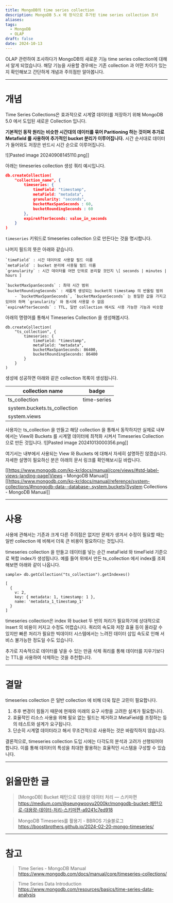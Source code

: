 ```yaml
---
title: MongoDB의 time series collection
description: MongoDB 5.x 에 정식으로 추가된 time series collection 조사
aliases: 
tags:
  - MongoDB
  - OLAP
draft: false
date: 2024-10-13
---
```

OLAP 관련하여 조사하다가 MongoDB의 새로운 기능 time series collection에 대해서 알게 되었습니다. 해당 기능을 사용할 경우에는 기존 collection 과 어떤 차이가 있는지 확인해보고 간단하게 개념과 주의점만 알아봅니다. 

---
# 개념

Time Series Collections은 효과적으로 시계열 데이터를 저장하기 위해  MongoDB 5.0 에서 도입된 새로운 Collection 입니다. 

**기본적인 동작 원리는 비슷한 시간대의 데이터를 묶어 Paritioning 하는 것이며 추가로 Metafield 를 사용하여 추가적인 bucket 분리가 이루어집니다.** 시간 순서대로 데이터가 들어와도 저장은 반드시 시간 순으로 이루어집니다. 

![[Pasted image 20240908145110.png]]


아래는 timeseries collection 생성 쿼리 예시입니다.
``` json
db.createCollection( 
	"collection_name", {
		timeseries: {
			timeField: "timestamp",
			metaField: "metadata",
			granularity: "seconds",
			bucketMaxSpanSeconds : 60,
			bucketRoundingSeconds : 60
		},
		expireAfterSeconds: value_in_seconds 
	} 
)
```

`timeseries` 키워드로 timeseries collection 으로 만든다는 것을 명시합니다.

나머지 필드의 뜻은 아래와 같습니다.  

```
`timeField` : 시간 데이터로 사용할 필드 이름
`metaField` : bucket 분리에 사용될 필드 이름 
`granularity` : 시간 데이터를 어떤 단위로 분리할 것인지 \[ seconds | minutes | hours ] 

`bucketMaxSpanSeconds` : 최대 시간 범위 
`bucketRoundingSeconds` : 새롭게 생성되는 bucket의 timestamp 의 반올림 범위
	- `bucketMaxSpanSeconds`, `bucketMaxSpanSeconds` 는 동일한 값을 가지고 있어야 하며 `granularity` 와 동시에 사용할 수 없음
`expireAfterSeconds` : TTL, 일반 collection 에서도 사용 가능한 기능과 비슷함
```


아래의 명령어를 통해서 Timeseries Collection 을  생성해봅시다.

```mongodb
db.createCollection(
	"ts_collection", {
		timeseries: {
			timeField: "timestamp",
			metaField: "metadata",
			bucketMaxSpanSeconds: 86400,
			bucketRoundingSeconds: 86400 
		} 
	} 
)
```

생성에 성공하면 아래와 같은 collection 목록이 생성됩니다.

| collection name              | badge       |
| ---------------------------- | ----------- |
| ts_collection                | time-series |
| system.buckets.ts_collection |             |
| system.views                 |             |

사용자는 ts_collection 을 만들고 해당 collection 을  통해서 동작하지만 실제로 내부에서는 View와 Buckets 를  시계열 데이터에 최적화 시켜서 Timeseries Collection 으로 만든 것입니다. 
![[Pasted image 20241013000356.png]]


여기서는 내부에서 사용되는 View 와 Buckets 에 대해서 자세히 설명하진 않겠습니다. 
자세한 설명이 필요하신 분은 아래의 문서 링크를 확인해보시길 바랍니다.

[[https://www.mongodb.com/ko-kr/docs/manual/core/views/#std-label-views-landing-page|Views - MongoDB Manual]]
[[https://www.mongodb.com/ko-kr/docs/manual/reference/system-collections/#mongodb-data--database-.system.buckets|System Collections - MongoDB Manual]]

---
# 사용

사용에 관해서는 기존과 크게 다른 주의점은 없지만 문제가 생겨서 수정이 필요할 때는 일반 collection 에 비해서 더욱 큰 비용이 필요하다는 것입니다. 

timeseries collection 을 만들고 데이터를 넣는 순간 metaField 와 timeField 기준으로 복합 index가 생성됩니다.  예를 들어 위에서 만든 ts_collection 에서 index를 조회해보면 아래와 같이 나옵니다. 

```mongodb
sample> db.getCollection("ts_collection").getIndexes()

[
  {
    v: 2,
    key: { metadata: 1, timestamp: 1 },
    name: 'metadata_1_timestamp_1'
  }
]
```

timeseries collection은  index 와 bucket 두 번의 처리가 필요하기에 상대적으로 Insert 의 비용이 커지고 수정도 어렵습니다. 쿼리의 속도와 저장 효율 등이 올라갈 수 있지만 빠른 처리가 필요한 빅데이터 시스템에서는 느려진 데이터 삽입 속도로 인해 서비스 불가능한 정도일 수도 있습니다. 

추가로 지속적으로 데이터를 넣을 수 있는 만큼 삭제 쿼리를 통해 데이터를 지우기보다는 TTL을 사용하여 삭제하는 것을 추천합니다. 

---
# 결말

timeseries collection 은 일반 collection 에 비해 더욱 많은 고민이 필요합니다.

1. 추후 변경이 힘들기 때문에 현재와 미래의 요구 사항을 고려한 설계가 필요합니다.
2. 효율적인 리소스 사용을 위해 필요 없는 필드는 제거하고 MetaField를 조정하는 등의 테스트와 설계가 요구됩니다.
3. 단순히 시계열 데이터라고 해서 무조건적으로 사용하는 것은 바람직하지 않습니다.

결론적으로, timeseries collection 도입 시에는 다각도의 분석과 고려가 선행되어야 합니다. 이를 통해 데이터의 특성을 최대한 활용하는 효율적인 시스템을 구성할 수 있습니다.


---
# 읽을만한 글

> \[MongoDB] Bucket 패턴으로 대용량 데이터 처리 — 스키마편
>https://medium.com/@seungwooyu2000kr/mongodb-bucket-패턴으로-대용량-데이터-처리-스키마편-a9241c7ed918

> MongoDB Timeseries를 활용기 - BBROS 기술블로그
> https://boostbrothers.github.io/2024-02-20-mongo-timeseries/

---
# 참고

>Time Series - MongoDB Manual
>https://www.mongodb.com/docs/manual/core/timeseries-collections/

> Time Series Data Introduction 
> https://www.mongodb.com/resources/basics/time-series-data-analysis